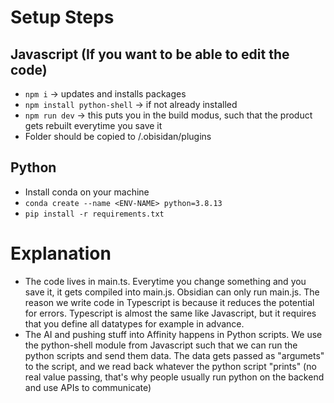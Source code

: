 # Setup Steps 
## Javascript (If you want to be able to edit the code)
- `npm i` -> updates and installs packages
- `npm install python-shell` -> if not already installed
- `npm run dev` -> this puts you in the build modus, such that the product gets rebuilt everytime you save it
- Folder should be copied to <vault-path>/.obisidan/plugins

## Python
- Install conda on your machine
- `conda create --name <ENV-NAME> python=3.8.13`
- `pip install -r requirements.txt`



# Explanation
- The code lives in main.ts. Everytime you change something and you save it, it gets compiled into main.js. Obsidian can only run main.js. The reason we write code in Typescript is because it reduces the potential for errors. Typescript is almost the same like Javascript, but it requires that you define all datatypes for example in advance.
- The AI and pushing stuff into Affinity happens in Python scripts. We use the python-shell module from Javascript such that we can run the python scripts and send them data. The data gets passed as "argumets" to the script, and we read back whatever the python script "prints" (no real value passing, that's why people usually run python on the backend and use APIs to communicate)
